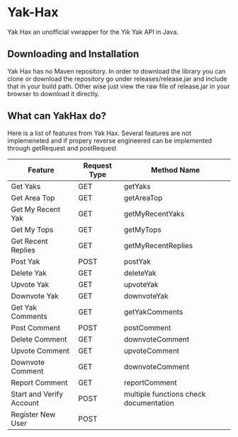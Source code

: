 # Yak-Hax
Yak Hax an unofficial vwrapper for the Yik Yak API in Java.

## Downloading and Installation
Yak Hax has no Maven repository. In order to download the library you can clone or download the repository go under releases/release.jar and include that in your build path. Other wise just view the raw file of release.jar in your browser to download it directly.

## What can YakHax do?
Here is a list of features from Yak Hax. Several features are not implemeneted and if propery reverse engineered can be implemented through getRequest and postRequest

| Feature                  | Request Type | Method Name                            |
|--------------------------|--------------|----------------------------------------|
| Get Yaks                 | GET          | getYaks                                |
| Get Area Top             | GET          | getAreaTop                             |
| Get My Recent Yak        | GET          | getMyRecentYaks                        |
| Get My Tops              | GET          | getMyTops                              |
| Get Recent Replies       | GET          | getMyRecentReplies                     |
| Post Yak                 | POST         | postYak                                |
| Delete Yak               | GET          | deleteYak                              |
| Upvote Yak               | GET          | upvoteYak                              |
| Downvote Yak             | GET          | downvoteYak                            |
| Get Yak Comments         | GET          | getYakComments                         |
| Post Comment             | POST         | postComment                            |
| Delete Comment           | GET          | downvoteComment                        |
| Upvote Comment           | GET          | upvoteComment                          |
| Downvote Comment         | GET          | downvoteComment                        |
| Report Comment           | GET          | reportComment                          |
| Start and Verify Account | POST         | multiple functions check documentation |
| Register New User        | POST         |                                        |
